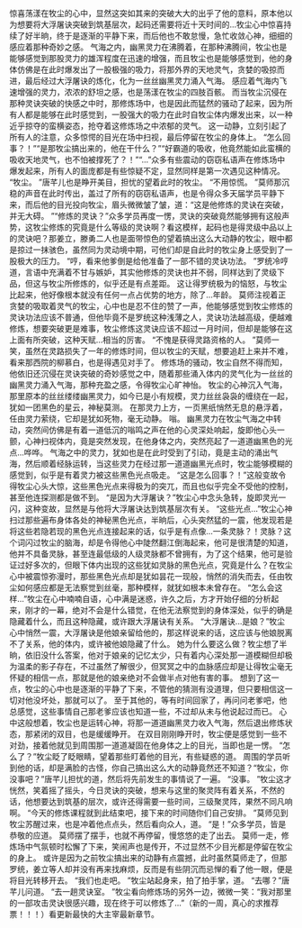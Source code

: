 惊喜荡漾在牧尘的心中，显然这突如其来的突破大大的出乎了他的意料，原本他以为想要将大浮屠诀突破到筑基层次，起码还需要将近十天时间的...牧尘心中惊喜持续了好半晌，终于是逐渐的平静下来，而后他也不敢怠慢，急忙收敛心神，细细的感应着那种奇妙之感。
气海之内，幽黑灵力在沸腾着，在那种沸腾间，牧尘也是能够感觉到那股灵力的雄浑程度在迅速的增强，而且牧尘也是能够感觉到，他的身体仿佛是在此时爆发出了一股极强的吸力，将那外界的天地灵气，贪婪的吸掠而进，最后经过大浮屠诀的炼化，化为一丝丝幽黑灵力涌入气海。
感应着气海内飞速增强的灵力，浓浓的舒坦之感，也是荡漾在牧尘的四肢百骸。
而当牧尘沉侵在那种灵诀突破的快感之中时，那修炼场中，也是因此而猛然的骚动了起来，因为所有人都是能够在此时感觉到，一股强大的吸力在此时自牧尘体内爆发出来，以一种近乎掠夺的蛮横姿态，抢夺着这修炼场之中浓郁的灵气。
这一动静，立刻引起了所有人的注意，众多惊愕的目光在场中扫视，最后停留在牧尘的身体上。
“怎么回事？！”“是那牧尘搞出来的，他在干什么？”“好霸道的吸收，他竟然能如此蛮横的吸收天地灵气，也不怕被撑死了？！”“...”众多有些震动的窃窃私语声在修炼场中爆发起来，所有人的面庞都是有些惊疑不定，显然同样是第一次遇见这种情况。
“牧尘。
”唐芊儿也是睁开美目，担忧的望着此时的牧尘。
“不用惊慌。
”莫师那沉稳的声音在此时传出，盖过了所有的窃窃私语声，也是令得众多天届学员平静下来，而后他的目光投向牧尘，眉头微微皱了皱，道：“这是他修炼的灵诀在突破，并无大碍。
”“修炼的灵诀？”众多学员再度一愣，灵诀的突破竟然能够拥有这般声势，这牧尘修炼的究竟是什么等级的灵诀啊？看这模样，起码也是得灵级中品以上的灵诀吧？那姜立，滕勇二人也是面带惊色的望着搞出这么大动静的牧尘，眼中都是掠过一抹骇色，虽然同为灵动境中期，可他们却是自此时的牧尘身上感受到了一股极大的压力。
“哼，看来他爹倒是给他准备了一部不错的灵诀功法。
”罗统冷哼道，言语中充满着不甘与嫉妒，其实他修炼的灵诀也并不弱，同样达到了灵级下品，但这与牧尘所修炼的，似乎还是有点差距。
这让得罗统极为的恼怒，与牧尘比起来，他好像根本就没有任何一点占优势的地方，除了...年龄。
莫师注视着正贪婪的吸取着灵气的牧尘，心中也是忍不住的赞了一声，他能够感觉到牧尘修炼的灵诀功法应该不普通，但他毕竟不是罗统这种浅薄之人，灵诀功法越高级，便越难修炼，想要突破更是难事，牧尘修炼这灵诀应该不超过一月时间，但却是能够在这上面有所突破，这种天赋...相当的厉害。
“不愧是获得灵路资格的人。
”莫师一笑，虽然在灵路损失了一年的修炼时间，但以牧尘的天赋，想要追赶上来并不难，看来那西院的柳慕白，也是得遇见对手了。
修炼场的骚动，牧尘自然不得而知，他依旧还沉侵在灵诀突破的奇妙感觉之中，随着那些涌入体内的灵气化为一丝丝的幽黑灵力涌入气海，那种充盈之感，令得牧尘心旷神怡。
牧尘的心神沉入气海，那里原本的丝丝缕缕幽黑灵力，如今已是小有规模，灵力丝丝袅袅的缠绕在一起，犹如一团黑色的星云，神秘莫测。
在那灵力上方，一页黑纸悄然无息的悬浮着，任由灵力萦绕，它却是犹如死物，毫无动静。
嗡。
幽黑灵力在牧尘气海之中转动，突然间仿佛是有着一道低沉的嗡鸣之声在他的心灵深处响起，旋即他心头一颤，心神扫视体内，竟是突然发现，在他身体之内，突然亮起了一道道幽黑色的光点...哗哗。
气海之中的灵力，犹如也是在此时受到了引动，竟是主动的涌出气海，然后顺着经脉运转，当这些灵力在经过那一道道幽黑光点时，牧尘能够模糊的感觉到，似乎是有着灵力被这些黑色光点吸走。
“这是怎么回事？！”这般变故令得牧尘心头大惊，这些黑色光点来得极为的突兀，而且也似乎完全不受他的控制，甚至他连探测都是做不到。
“是因为大浮屠诀？”牧尘心中念头急转，旋即灵光一闪，这种变故，显然是与他将大浮屠诀达到筑基层次有关。
“这些光点...”牧尘心神扫过那些遍布身体各处的神秘黑色光点，半晌后，心头突然猛的一震，他发现若是将这些若隐若现的黑色光点连接起来的话，似乎是有点像...一条灵脉？！灵脉？这个词闪过牧尘的脑海，却是令得他心中陡然翻江倒海起来，他可是很清楚的知道，他并不具备灵脉，甚至连最低级的人级灵脉都不曾拥有，为了这个结果，他可是验证过好多次的，但眼下体内出现的这些犹如灵脉的黑色光点，究竟是什么？在牧尘心中被震惊弥漫时，那些黑色光点却是犹如昙花一现般，悄然的消失而去，任由牧尘如何感应都是无法察觉到丝毫，那种模样，就犹如根本未曾存在。
“怎么会这样...”牧尘在心中喃喃自语，心中满是迷惑，许久之后，方才开始仔细的分析起来，刚才的一幕，绝对不会是什么错觉，在他无法察觉到的身体深处，似乎的确是隐藏着什么，而且这种隐藏，或许跟大浮屠诀有关系。
“大浮屠诀...是娘？”牧尘心中悄然一震，大浮屠诀是他娘亲留给他的，那这样说来的话，这应该与他娘脱离不了关系，他的体内，或许被他娘隐藏了什么。
她为什么要这么做？牧尘想了半晌，依旧没什么答案，他对于娘亲的记忆太少，只有着内心深处那一道模糊但却极为温柔的影子存在，不过虽然了解很少，但冥冥之中的血脉感应却是让得牧尘毫无怀疑的相信一点，那就是他的娘亲绝对不会做半点对他有害的事。
想到了这一点，牧尘的心中也是逐渐的平静了下来，不管他的猜测有没道理，但只要相信这一切对他没坏处，那就可以了。
至于其他的，等有时间回家了，再问问老爹吧，他总感觉，这些事情自己那老爹应该也知道一些，不过却从未与他说起过而已。
心中这般想着，牧尘也是运转心神，将那一道道幽黑灵力收入气海，然后退出修炼状态，那紧闭的双目，也是缓缓睁开。
在双目刚刚睁开时，牧尘便是感觉到一些不对劲，接着他就见到周围那一道道凝固在他身体之上的目光，当即也是一愣。
“怎么了？”牧尘眨了眨眼睛，望着那些盯着他的目光，有些疑惑的道。
周围的学员听到他的话，却是满脸的古怪，你自己搞出这么大的动静竟然还不知道？“牧尘，你没事吧？”唐芊儿担忧的道，然后将先前发生的事情说了一遍。
“没事。
”牧尘这才恍然，笑着摇了摇头，今日灵诀的突破，想来与这里的聚灵阵有着关系，不然的话，他想要达到筑基的层次，或许还得需要一些时间，三级聚灵阵，果然不同凡响啊。
“今天的修炼课程就到此结束吧，接下来的时间随你们自己安排。
”莫师见到牧尘苏醒过来，也是冲着他点点头，然后看向众人，道。
“是！”众多学员，皆是恭敬的应道。
莫师摆了摆手，也就不再停留，慢悠悠的走了出去。
莫师一走，修炼场中气氛顿时松懈了下来，笑闹声也是传开，不过显然不少目光都是停留在牧尘的身上。
或许是因为之前牧尘搞出来的动静有点震撼，此时虽然莫师走了，但那罗统，姜立等人却并没有再来找麻烦，反而是有些阴沉而忌惮的看了他一眼，便是将目光转移开去。
“我们也走吧。
”牧尘站起身来，拍了拍手掌，道。
“去哪？”唐芊儿问道。
“去一趟灵诀室。
”牧尘看向修炼场的另外一边，微微一笑：“我对那里的一部攻击灵诀很感兴趣，现在终于可以修炼了...”（新的一周，真心的求推荐票！！！）看更新最快的大主宰最新章节。

